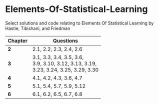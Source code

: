 # Elements-Of-Statistical-Learning

Select solutions and code relating to Elements Of Statistical Learning by Hastie, Tibishani, and Friedman

|Chapter|Questions|
|-------|---------|
|**2** | 2.1, 2.2, 2.3, 2.4, 2.6|
|**3** | 3.1, 3.3, 3.4, 3.5, 3.6,<br> 3.9, 3.10, 3.12, 3.13, 3.19,<br>3.23, 3.24, 3.25, 3.29, 3.30|
|**4** | 4.1, 4.2, 4.3, 3.6, 4.7|
|**5** | 5.1, 5.4, 5.7, 5.9, 5.12|
|**6** | 6.1, 6.2, 6.5, 6.7, 6.8|
